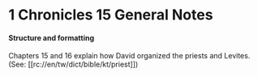 # 1 Chronicles 15 General Notes

#### Structure and formatting

Chapters 15 and 16 explain how David organized the priests and Levites. (See: [[rc://en/tw/dict/bible/kt/priest]])
